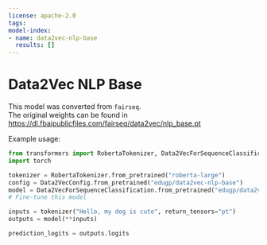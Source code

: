 ```yaml
---
license: apache-2.0
tags:
model-index:
- name: data2vec-nlp-base
  results: []
---
```

# Data2Vec NLP Base

This model was converted from `fairseq`.  
The original weights can be found in https://dl.fbaipublicfiles.com/fairseq/data2vec/nlp_base.pt

Example usage:
```python
from transformers import RobertaTokenizer, Data2VecForSequenceClassification, Data2VecConfig
import torch

tokenizer = RobertaTokenizer.from_pretrained("roberta-large")
config = Data2VecConfig.from_pretrained("edugp/data2vec-nlp-base")
model = Data2VecForSequenceClassification.from_pretrained("edugp/data2vec-nlp-base", config=config)
# Fine-tune this model

inputs = tokenizer("Hello, my dog is cute", return_tensors="pt")
outputs = model(**inputs)

prediction_logits = outputs.logits
```

